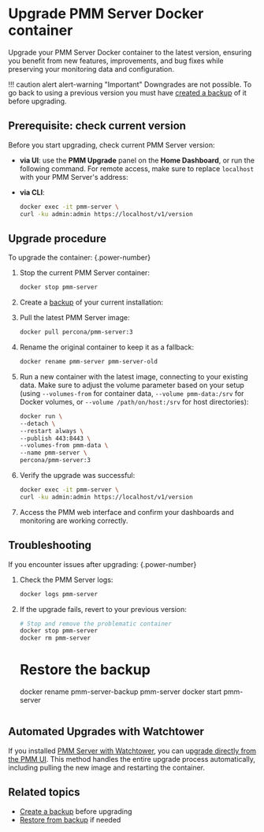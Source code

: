 # Upgrade PMM Server Docker container
Upgrade your PMM Server Docker container to the latest version, ensuring you benefit from new features, improvements, and bug fixes while preserving your monitoring data and configuration.

!!! caution alert alert-warning "Important"
    Downgrades are not possible. To go back to using a previous version you must have [created a backup](../docker/backup_container.md) of it before upgrading.

## Prerequisite: check current version

Before you start upgrading, check current PMM Server version:

- **via UI**: use the **PMM Upgrade** panel on the **Home Dashboard**, or run the following command. For remote access, make sure to replace `localhost` with your PMM Server's address:
- **via CLI**:

    ```sh
    docker exec -it pmm-server \
    curl -ku admin:admin https://localhost/v1/version
    ```

## Upgrade procedure

To upgrade the container:
{.power-number}

1. Stop the current PMM Server container:

    ```sh
    docker stop pmm-server
    ```

2. Create a [backup](../docker/backup_container.md) of your current installation:

3. Pull the latest PMM Server image:

    ```sh
    docker pull percona/pmm-server:3
    ```

4. Rename the original container to keep it as a fallback: 

    ```sh
    docker rename pmm-server pmm-server-old
    ```

5. Run a new container with the latest image, connecting to your existing data. Make sure to adjust the volume parameter based on your setup (using `--volumes-from` for container data, `--volume pmm-data:/srv` for Docker volumes, or `--volume /path/on/host:/srv` for host directories):

    ```sh
    docker run \
    --detach \
    --restart always \
    --publish 443:8443 \
    --volumes-from pmm-data \
    --name pmm-server \
    percona/pmm-server:3
    ```

6. Verify the upgrade was successful:
    ```sh
    docker exec -it pmm-server \
    curl -ku admin:admin https://localhost/v1/version
    ```

7. Access the PMM web interface and confirm your dashboards and monitoring are working correctly.

## Troubleshooting
If you encounter issues after upgrading:
{.power-number}

1. Check the PMM Server logs:
    ```sh
    docker logs pmm-server
    ```
2. If the upgrade fails, revert to your previous version:
    ```sh
    # Stop and remove the problematic container
    docker stop pmm-server
    docker rm pmm-server
    ```
    # Restore the backup
    docker rename pmm-server-backup pmm-server
    docker start pmm-server
    ```

## Automated Upgrades with Watchtower
If you installed [PMM Server with Watchtower](../docker/index.md#install-pmm-server--watchtower), you can u[pgrade directly from the PMM UI](../../../../pmm-upgrade/ui_upgrade.md). This method handles the entire upgrade process automatically, including pulling the new image and restarting the container.

## Related topics

- [Create a backup](../docker/backup_container.md) before upgrading
- [Restore from backup](../docker/restore_container.md) if needed